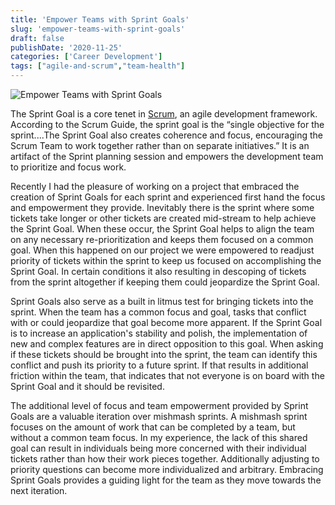 ```yaml
---
title: 'Empower Teams with Sprint Goals'
slug: 'empower-teams-with-sprint-goals'
draft: false
publishDate: '2020-11-25'
categories: ['Career Development']
tags: ["agile-and-scrum","team-health"]
---
```

![Empower Teams with Sprint Goals](images/bullet-journal-planning.jpg#center)

The Sprint Goal is a core tenet in [Scrum](https://www.scrumguides.org/scrum-guide.html), an agile development framework. According to the Scrum Guide, the sprint goal is the “single objective for the sprint....The Sprint Goal also creates coherence and focus, encouraging the Scrum Team to work together rather than on separate initiatives.” It is an artifact of the Sprint planning session and empowers the development team to prioritize and focus work.

Recently I had the pleasure of working on a project that embraced the creation of Sprint Goals for each sprint and experienced first hand the focus and empowerment they provide. Inevitably there is the sprint where some tickets take longer or other tickets are created mid-stream to help achieve the Sprint Goal. When these occur, the Sprint Goal helps to align the team on any necessary re-prioritization and keeps them focused on a common goal. When this happened on our project we were empowered to readjust priority of tickets within the sprint to keep us focused on accomplishing the Sprint Goal. In certain conditions it also resulting in descoping of tickets from the sprint altogether if keeping them could jeopardize the Sprint Goal.

Sprint Goals also serve as a built in litmus test for bringing tickets into the sprint. When the team has a common focus and goal, tasks that conflict with or could jeopardize that goal become more apparent. If the Sprint Goal is to increase an application's stability and polish, the implementation of new and complex features are in direct opposition to this goal. When asking if these tickets should be brought into the sprint, the team can identify this conflict and push its priority to a future sprint. If that results in additional friction within the team, that indicates that not everyone is on board with the Sprint Goal and it should be revisited.

The additional level of focus and team empowerment provided by Sprint Goals are a valuable iteration over mishmash sprints. A mishmash sprint focuses on the amount of work that can be completed by a team, but without a common team focus. In my experience, the lack of this shared goal can result in individuals being more concerned with their individual tickets rather than how their work pieces together. Additionally adjusting to priority questions can become more individualized and arbitrary. Embracing Sprint Goals provides a guiding light for the team as they move towards the next iteration.
